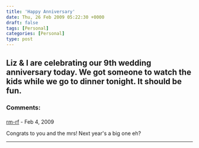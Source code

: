 ```yaml
---
title: 'Happy Anniversary'
date: Thu, 26 Feb 2009 05:22:30 +0000
draft: false
tags: [Personal]
categories: [Personal]
type: post
---
```


Liz & I are celebrating our 9th wedding anniversary today. We got someone to watch the kids while we go to dinner tonight. It should be fun.
---
### Comments:
#### 
[rm-rf](http:// "dgoodwin@dangerouslyinc.com") - <time datetime="2009-02-26 08:52:24">Feb 4, 2009</time>

Congrats to you and the mrs! Next year's a big one eh?
<hr />
